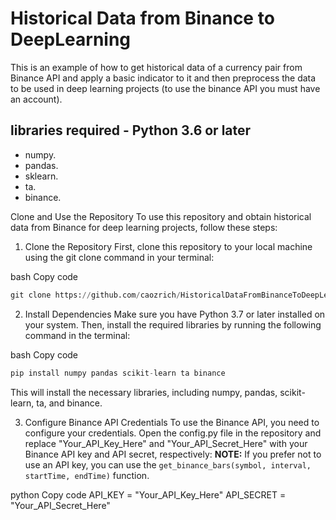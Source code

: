 # Historical Data from Binance to DeepLearning

This is an example of how to get historical data of a currency pair from Binance API and apply a basic indicator to it and then preprocess the data to be used in deep learning projects (to use the binance API you must have an account).


## libraries required - Python 3.6 or later

- numpy.
- pandas.
- sklearn.
- ta.
- binance.

Clone and Use the Repository
To use this repository and obtain historical data from Binance for deep learning projects, follow these steps:

1. Clone the Repository
First, clone this repository to your local machine using the git clone command in your terminal:

bash
Copy code
```python
git clone https://github.com/caozrich/HistoricalDataFromBinanceToDeepLearning.git
```
2. Install Dependencies
Make sure you have Python 3.7 or later installed on your system. Then, install the required libraries by running the following command in the terminal:

bash
Copy code
```python
pip install numpy pandas scikit-learn ta binance
```
This will install the necessary libraries, including numpy, pandas, scikit-learn, ta, and binance.

3. Configure Binance API Credentials
To use the Binance API, you need to configure your credentials. Open the config.py file in the repository and replace "Your_API_Key_Here" and "Your_API_Secret_Here" with your Binance API key and API secret, respectively:
**NOTE:** If you prefer not to use an API key, you can use the `get_binance_bars(symbol, interval, startTime, endTime)` function.

python
Copy code
API_KEY = "Your_API_Key_Here"
API_SECRET = "Your_API_Secret_Here"
